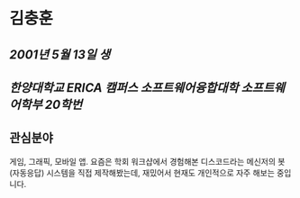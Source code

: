 # __김충훈__
## _2001년 5월 13일 생_
## _한양대학교 ERICA 캠퍼스 소프트웨어융합대학 소프트웨어학부 20학번_

## 관심분야
게임, 그래픽, 모바일 앱. 요즘은 학회 워크샵에서 경험해본 디스코드라는 메신저의 봇(자동응답) 시스템을 직접 제작해봤는데, 재밌어서 현재도 개인적으로 자주 해보는 중입니다.
